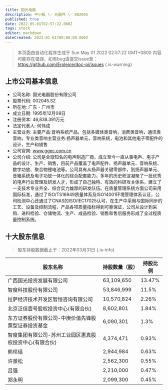 ```yaml
---
title: 国光电器
description: 中小板 \- 元器件 \- 002045
published: true
date: 2022-05-01T02:57:22.000Z
tags: stock
editor: markdown
dateCreated: 2022-01-01T00:00:00.000Z
---
```


> 本页面由自动化程序生成于 Sun May 01 2022 02:57:22 GMT+0800
> 内容可能存在错误，如有bug请提交issue至：https://github.com/Eroleice/doc-pi/issues
{.is-warning}

## 上市公司基本信息
- 公司名称: 国光电器股份有限公司
- 股票代码: 002045.SZ
- 所在地: 广东 - 广州市
- 成立日期: 1995年12月08日
- 注册资本: 46,838.391万元
- 法定代表人: 何伟成
- 主营业务: 主要产品:音响系统产品，包括多媒体类音响，消费类音响，通讯类音响，专业类音响主营业务:扬声器单元，音响系统，电池和其他电子零配件的设计，生产和销售
- 公司官网: www.ggec.com.cn
- 公司介绍: 公司是全球知名的电声制造厂商，成立至今一直从事电声、电子产品的设计、生产、销售，目前产品覆盖了电声配件、扬声器单元、音响系统、数字功放、聚合物锂电池等。公司具有从扬声器关键零部件，到扬声器单元、音箱系统及电子功放一体化的综合配套能力，多年的历史积淀凝聚了一批优秀的电声行业管理及研发人才，形成了自己独特、有效的科研攻关体系，建立了一支技术专业齐全、综合实力雄厚的研发队伍。在质量管理系统方面公司采用国际标准，通过了ISO/TS16949质量体系及ISO14001环境管理体系认证，公司检测中心还通过了CNAS的ISO/IEC17025认可，在生产中采用与国际同步的工艺、设备及控制流程，产品各项质量指标得到可靠保证，公司从设计到采购、进料检验、仓储物流、生产、成品检验、销售和售后服务形成了全过程质量控制系统。


## 十大股东信息
> 股东持股数据截止于：2022年03月31日
{.is-info}

| 股东名称 | 持股数量（股） | 持股比例 |
| --- | --- | --- |
| 广西国光投资发展有限公司 | 63,109,650 | 13.47% |
| 智度科技股份有限公司 | 53,846,999 | 11.5% |
| 拉萨经济技术开发区智恒咨询有限公司 | 10,570,824 | 2.26% |
| 北京泛信壹号股权投资中心(有限合伙) | 8,602,801 | 1.84% |
| 东方证券股份有限公司-中庚价值先锋股票型证券投资基金 | 6,090,301 | 1.3% |
| 智度集团有限公司-苏州工业园区惠真股权投资中心(有限合伙) | 4,374,471 | 0.93% |
| 熊玲瑶 | 2,944,984 | 0.63% |
| 许景松 | 2,562,300 | 0.55% |
| 吕强 | 2,210,000 | 0.47% |
| 郑永明 | 2,099,300 | 0.45% |




